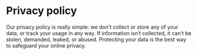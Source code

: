 # Privacy policy
Our privacy policy is really simple: we don’t collect or store any of your data, or track your usage in any way. If information isn’t collected, it can’t be stolen, demanded, leaked, or abused. Protecting your data is the best way to safeguard your online privacy.
